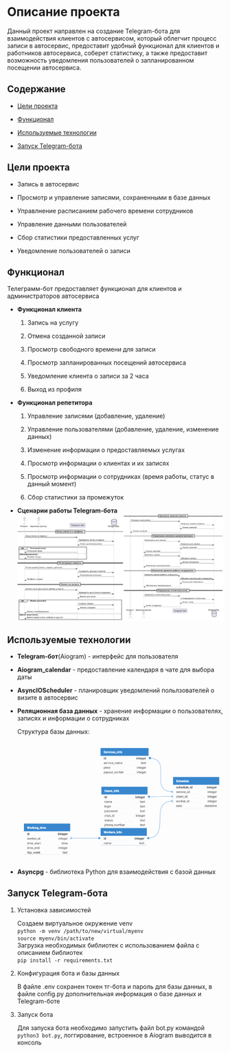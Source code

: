 # Описание проекта
Данный проект направлен на создание Telegram-бота для взаимодействия клиентов с автосервисом, который облегчит процесс записи в автосервис, предоставит удобный функционал для клиентов и работников автосервиса, соберет статистику, а также предоставит возможность уведомления пользователей о запланированном посещении автосервиса.


## Содержание
- [Цели проекта](#цели-проекта)

- [Функционал](#функционал)

- [Используемые технологии](#используемые-технологии)

- [Запуск Telegram-бота](#запуск-telegram-бота)


## Цели проекта
- Запись в автосервис

- Просмотр и управление записями, сохраненными в базе данных

- Управлнение расписанием рабочего времени сотрудников

- Управление данными пользователей

- Сбор статистики предоставленных услуг

- Уведомление пользователей о записи

## Функционал
Телеграмм-бот предоставляет функционал для клиентов и администраторов автосервиса


- **Функционал клиента**
  1. Запись на услугу

  2. Отмена созданной записи

  3. Просмотр свободного времени для записи

  4. Просмотр запланированных посещений автосервиса 

  5. Уведомление клиента о записи за 2 часа

  6. Выход из профиля


- **Функционал репетитора**
  1. Управление записями (добавление, удаление)

  2. Управление пользователями (добавление, удаление, изменение данных)

  3. Изменение информации о предоставляемых услугах

  4. Просмотр информации о клиентах и их записях

  5. Просмотр информации о сотрудниках (время работы, статус в данный момент)

  6. Сбор статистики за промежуток

- **Сценарии работы Telegram-бота**
!['uml'](/info_files/UML.png)
  
## Используемые технологии

- **Telegram-бот**(Aiogram) - интерфейс для пользователя

- **Aiogram_calendar** - предоставление календаря в чате для выбора даты

- **AsyncIOScheduler** - планировщик уведомлений польлзователей о визите в автосервис

- **Реляционная база данных** - хранение информации о пользователях, записях и информации о сотрудниках
 
  Структура базы данных:
    !['df'](/info_files/database.png)
   
- **Asyncpg** - библиотека Python для взаимодействия с базой данных

## Запуск Telegram-бота
1. Установка зависимостей
  
    Создаем виртуальное окружение venv \
    ```python -m venv /path/to/new/virtual/myenv```\
    ```source myenv/bin/activate```\
    Загрузка необходимых библиотек с использованием файла с описанием библиотек \
    ```pip install -r requirements.txt``` 

2. Конфигурация бота и базы данных

    В файле .env сохранен токен тг-бота и пароль для базы данных, в файле config.py дополнительная информация о базе данных и Telegram-боте

3. Запуск бота

    Для запуска бота необходимо запустить файл bot.py командой ```python3 bot.py```, логгирование, встроенное в Aiogram выводится в консоль